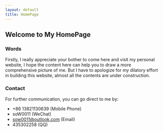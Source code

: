 ```yaml
---
layout: default
title: HomePage
---
```


## Welcome to My HomePage

### Words
Firstly, I really appreciate your bother to come here and visit my personal website, I hope the content here can help you to draw a more comprehensive picture of me.
But I have to apologize for my dilatory effort in building this website, almost all the contents are under construction.

### Contact
For further communication, you can go direct to me by:
- +86 13821130639 (Mobile Phone)
- soW0011 (WeChat)
- sow0011@outlook.com (Email)
- 435302258 (QQ)


